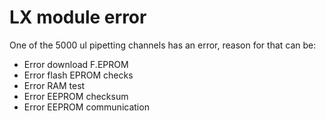 # LX module error

One of the 5000 ul pipetting channels has an error, reason for that can be:

* Error download F.EPROM
* Error flash EPROM checks
* Error RAM test
* Error EEPROM checksum
* Error EEPROM communication
